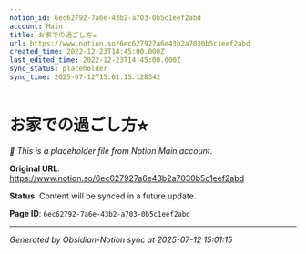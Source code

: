 ```yaml
---
notion_id: 6ec62792-7a6e-43b2-a703-0b5c1eef2abd
account: Main
title: お家での過ごし方⭐︎
url: https://www.notion.so/6ec627927a6e43b2a7030b5c1eef2abd
created_time: 2022-12-23T14:45:00.000Z
last_edited_time: 2022-12-23T14:45:00.000Z
sync_status: placeholder
sync_time: 2025-07-12T15:01:15.128342
---
```


# お家での過ごし方⭐︎

*🔄 This is a placeholder file from Notion Main account.*

**Original URL**: https://www.notion.so/6ec627927a6e43b2a7030b5c1eef2abd

**Status**: Content will be synced in a future update.

**Page ID**: `6ec62792-7a6e-43b2-a703-0b5c1eef2abd`

---

*Generated by Obsidian-Notion sync at 2025-07-12 15:01:15*
